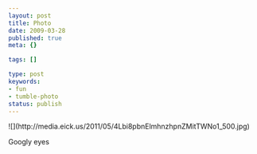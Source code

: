 ```yaml
---
layout: post
title: Photo
date: 2009-03-28
published: true
meta: {}

tags: []

type: post
keywords:
- fun
- tumble-photo
status: publish
---
```

<div class="figure">            ![](http://media.eick.us/2011/05/4Lbi8pbnElmhnzhpnZMitTWNo1_500.jpg)        </div>

Googly eyes

